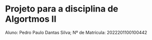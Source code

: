 # Projeto para a disciplina de Algortmos II

Aluno: Pedro Paulo Dantas Silva;
Nº de Matrícula: 2022201100100442